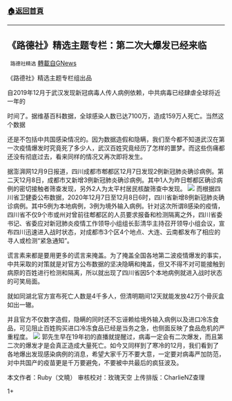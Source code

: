 ###  [:house:返回首頁](https://github.com/ourhimalayas/txt)
---

## 《路德社》精选主题专栏：第二次大爆发已经来临
` 路德社精选` [轉載自GNews](https://gnews.org/zh-hans/641287/)

《路德社》精选主题专栏组出品

自2019年12月于武汉发现新冠病毒人传人病例依赖，中共病毒已经肆虐全球将近一年的

时间了。据维基百科数据，全球感染人数已达7100万，造成159万人死亡。当然这个数据

还是不包括中共国感染情况的。因为数据造假和隐瞒，我们至今都不知道武汉在第一次疫情爆发时究竟死了多少人，武汉百姓究竟经历了怎样的噩梦。而这些伤痛都还没有彻底过去，看来同样的情况又再次即将发生。

据澎湃网12月9日报道，四川成都市郫都区12月7日发现2例新冠肺炎确诊病例。第二天12月8日，成都市又新增3例新冠肺炎确诊病例。其中1人为昨日郫都区确诊病例的密切接触者筛查发现，另外2人为太平村居民核酸筛查中发现。
![]()![](https://gnews-media-offload.s3.amazonaws.com/wp-content/uploads/2020/12/12225616/%E6%88%AA%E5%B1%8F2020-12-13-16.55.38.png)
而根据四川省卫健委公布数据，2020年12月7日至12月8日6时，四川省新增8例新冠肺炎确诊病例。其中5例为本地病例，3例为境外输入病例。针对这次所谓8感染的疫情，四川省不仅9个市或州对曾前往郫都区的人员要求报备和检测隔离之外，四川省委书记、省委应对新冠肺炎疫情工作领导小组组长彭清华主持召开领导小组会议，宣布四川迅速进入战时状态，对成都市3个区4个地点、大连、云南都发布了相应的寻人或检测“紧急通知”。

谎言素来都是要用更多的谎言来掩盖。为了掩盖全国各地第二波疫情爆发的事实，中共采取的对策就是对官方公布数据的坚决隐瞒和掩盖，但又不得不对可能接触到病原的百姓进行检测和隔离，所以就出现了四川省因5个本地病例就进入战时状态的可笑局面。

就如同湖北官方宣布死亡人数是4千多人，但清明期间12天就能发放42万个骨灰盒如出一辙。

并且官方不仅数字造假，隐瞒的同时还不忘诬赖给境外输入病例以及进口冷冻食品，可见阻止百姓购买进口冷冻食品已经是当务之急，也侧面反映了食品危机的严重程度。
![]()![](https://gnews.org/wp-content/uploads/2020/12/1-68.png)
郭先生早在19年初的直播就提醒过，病毒一定会有二次爆发，而且第二次的爆发才是会真正造成大量死亡。如今又同样到了寒冷的12月，我们看到了各地爆出发现感染病例的消息，希望大家千万不要大意，一定要对病毒严加防范，对中共国产的疫苗更是千万要避免，不要被中共最后的疯狂波及。

本文作者：Ruby（文曉）
审核校对：玫瑰天空
上传排版：CharlieNZ查理

1+
